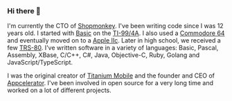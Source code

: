 ### Hi there 👋

I'm currently the CTO of [Shopmonkey](https://shopmonkey.io). I've been writing code since I was 12 years old. I started with [Basic](https://en.wikipedia.org/wiki/TI_BASIC_(TI_99/4A)) on the [TI-99/4A](https://en.wikipedia.org/wiki/TI-99/4A).  I also used a [Commodore 64](https://en.wikipedia.org/wiki/Commodore_64) and eventually moved on to a [Apple IIc](https://en.wikipedia.org/wiki/Apple_IIc).  Later in high school, we received a few [TRS-80](https://en.wikipedia.org/wiki/TRS-80). I've written software in a variety of languages: Basic, Pascal, Assembly, XBase, C/C++, C#, Java, Objective-C, Ruby, Golang and JavaScript/TypeScript.

I was the original creator of [Titanium Mobile](https://en.wikipedia.org/wiki/Titanium_SDK) and the founder and CEO of [Appcelerator](https://en.wikipedia.org/wiki/Appcelerator).  I've been involved in open source for a very long time and worked on a lot of different projects.

